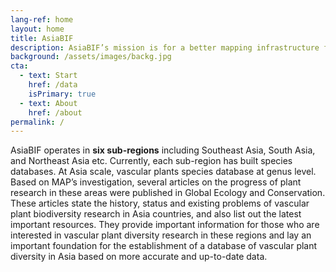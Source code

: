 ```yaml
---
lang-ref: home
layout: home
title: AsiaBIF
description: AsiaBIF’s mission is for a better mapping infrastructure for plant diversity conservation in Asia. It aims to provide a database and standardized workflow for mapping Asia plant species, which makes comprehensive basic information and interdisciplinary data mining for plant diversity conservation and research available.
background: /assets/images/backg.jpg
cta:
  - text: Start
    href: /data
    isPrimary: true
  - text: About
    href: /about
permalink: /
---
```




AsiaBIF operates in **six sub-regions** including Southeast Asia, South Asia, and Northeast Asia etc. Currently, each sub-region has built species databases. At Asia scale, vascular plants species database at genus level. Based on MAP’s investigation, several articles on the progress of plant research in these areas were published in Global Ecology and Conservation. These articles state the history, status and existing problems of vascular plant biodiversity research in Asia countries, and also list out the latest important resources. They provide important information for those who are interested in vascular plant diversity research in these regions and lay an important foundation for the establishment of a database of vascular plant diversity in Asia based on more accurate and up-to-date data.

